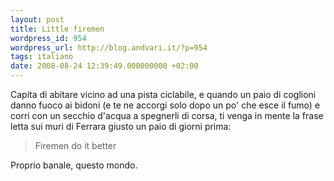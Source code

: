 ```yaml
---
layout: post
title: Little firemen
wordpress_id: 954
wordpress_url: http://blog.andvari.it/?p=954
tags: italiano
date: 2008-08-24 12:39:49.000000000 +02:00
---
```

Capita di abitare vicino ad una pista ciclabile, e quando un paio di coglioni danno fuoco ai bidoni (e te ne accorgi solo dopo un po' che esce il fumo) e corri con un secchio d'acqua a spegnerli di corsa, ti venga in mente la frase letta sui muri di Ferrara giusto un paio di giorni prima:
<blockquote>Firemen do it better</blockquote>
Proprio banale, questo mondo.
